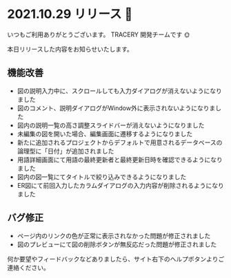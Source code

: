 # 2021.10.29 リリース 🌈

いつもご利用ありがとうございます。
TRACERY 開発チームです :sun_with_face:

本日リリースした内容をお知らせいたします。


## 機能改善

* 図の説明入力中に、スクロールしても入力ダイアログが消えないようになりました
* 図のコメント、説明ダイアログがWindow外に表示されないようになりました
* 図内の説明一覧の高さ調整スライドバーが消えないようになりました
* 未編集の図を開いた場合、編集画面に遷移するようになりました
* 新たに追加されるプロジェクトからデフォルトで用意されるデータベースの論理型に「日付」が追加されました
* 用語詳細画面にて用語の最終更新者と最終更新日時を確認できるようになりました
* 図内の図一覧にてタイトルで絞り込みできるようになりました
* ER図にて前回入力したカラムダイアログの入力内容が削除されるようになりました


## バグ修正

* ページ内のリンクの色が正常に表示されなかった問題が修正されました
* 図のプレビューにて図の削除ボタンが無反応だった問題が修正されました


何か要望やフィードバックなどありましたら、サイト右下のヘルプボタンよりご連絡ください。
